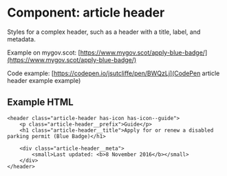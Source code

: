 # Component: article header

Styles for a complex header, such as a header with a title, label, and metadata.

Example on mygov.scot: [https://www.mygov.scot/apply-blue-badge/](https://www.mygov.scot/apply-blue-badge/)

Code example: [https://codepen.io/jsutcliffe/pen/BWQzLj](CodePen article header example example)

## Example HTML

    <header class="article-header has-icon has-icon--guide">
        <p class="article-header__prefix">Guide</p>
        <h1 class="article-header__title">Apply for or renew a disabled parking permit (Blue Badge)</h1>

        <div class="article-header__meta">
            <small>Last updated: <b>8 November 2016</b></small>
        </div>
    </header>
